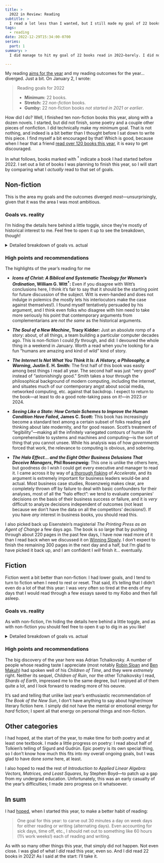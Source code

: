 ```yaml
---
title: >
  2022 in Review: Reading
subtitle: >
  I read a lot less than I wanted, but I still made my goal of 22 books in the year. I’ll take it!
tags:
  - reading
date: 2022-12-29T15:34:00-0700
series:
  part: 1
summary: >
  I did manage to hit my goal of 22 books read in 2022—barely. I did not come close to reading everything I wanted, though!

---
```


My reading [aims for the year][aims] and my reading outcomes for the year… diverged. Just a bit. On January 2, I wrote:

> Reading goals for 2022
>
> - **Minimum:** 22 books.
> - **Stretch:** 22 *non-fiction* books.
> - **Gumby:** 22 non-fiction books *not started in 2021 or earlier*.

[aims]: https://v5.chriskrycho.com/library/tentative-2022-reading-list/

How did I do? Well, I finished ten non-fiction books this year, along with a dozen novels. I started, but did not finish, some poetry and a couple other pieces of nonfiction. I did technically make my minimum goal. That is not nothing, and indeed is a bit better than I thought before I sat down to write this piece. I find myself a bit encouraged by that! Which is good, because when I hear that a friend [read over 120 books this year][brad], it is easy to get discouraged.

[brad]: https://www.bradeast.org/blog/2022-reading

In what follows, books marked with <sup>†</sup> indicate a book I had started before 2022. I set out a list of books I was planning to finish this year, so I will start by comparing what I *actually* read to that set of goals.

## Non-fiction

This is the area my goals and the outcomes diverged *most*—unsurprisingly, given that it was the area I was most ambitious.

### Goals vs. reality

I’m hiding the details here behind a little toggle, since they’re mostly of historical interest to me. Feel free to open it up to see the breakdown, though!

<details><summary>Detailed breakdown of goals vs. actual</summary>

#### Goal books finished

- <cite>Icons of Christ: A Biblical and Systematic Theology for Women’s Ordination</cite>, William G. Witt<sup>†</sup>
- <cite>The Soul of a New Machine</cite>, Tracy Kidder
- <cite>Science and the Good: The Tragic Quest for the Foundations of Morality</cite>, James Davison Hunter and Paul Nedelisky<sup>†</sup>
- <cite>The Internet Is Not What You Think It Is: A History, a Philosophy, a Warning</cite>, Justin E. H. Smith

#### Goal books continued

- <cite>The Orthodox Way</cite>, Kallistos Ware
- <cite>The Doctrine of Scripture</cite>, Brad East
- <cite>Confronted by Grace: Meditations of a Theologian</cite>, John Webster<sup>†</sup>
- <cite>The Printing Press as an Agent of Change</cite>, Elizabeth Eisenstein<sup>†</sup>

#### Goal books untouched

- <cite>The Domain of the Word</cite>, John Webster
- <cite>We Answer to Another</cite>, David T. Koyzis<sup>†</sup>
- <cite>Holy Scripture: A Dogmatic Sketch</cite>, John Webster
- <cite>Confessing God: Essays in Christian Dogmatics II</cite>, John Webster
- <cite>A Companion to the Theology of John Webster</cite>, Michael Allen and R. David Nelson
- <cite>Team Topologies: Organizing Business and Technology Teams for Fast Flow</cite>, Matthew Skelton and Manuel Pais<sup>†</sup>
- <cite>City of God</cite>, Augustine<sup>†</sup>
- <cite>Seven Languages in Seven Weeks</cite>, Bruce A. Tate<sup>†</sup>
- <cite>A Time to Keep</cite>, Ephraim Radner
- <cite>Created in God’s Image</cite>, Anthony Hoekema
- <cite>What It Means to Be Human: The Case for the Body in Public Bioethics</cite>, O. Carter Snead
- <cite>The Scout Mindset: Why Some People See Things Clearly and Others Don’t</cite>,
- <cite>The History of Science Fiction</cite>, Adam Roberts
- <cite>Transhumanism and the Image of God</cite>, Jacob Shatzer

#### Non-goal books finished

- <cite>The Halo Effect… and the Eight Other Business Delusions That Deceive Managers</cite>, Phil Rosenzweig
- <cite>The Man from the Future: The Visionary Life of John Von Neumann</cite>, Ananyo Bhattacharya
- <cite>Seeing Like a State: How Certain Schemes to Improve the Human Condition Have Failed</cite>, James C. Scott
- <cite>Atomic Habits: An Easy & Proven Way to Build Good Habits & Break Bad Ones</cite>, James Clear

#### Non-goal books started

- <cite>What Are Christians For?: Life Together at the End of the World</cite>, Jake Meador
- <cite>The Anglican Way: A Guidebook</cite>, Thomas McKenzie
- <cite>The Body Keeps the Score: Brain, Mind, and Body in the Healing of Trauma</cite>, Bessel van der Kolk
- <cite>Out of the Software Crisis: Systems-Thinking for Software Projects</cite>, Baldur Bjarnason

</details>

### High points and recommendations

The highlights of the year’s reading for me

- **<cite>Icons of Christ: A Biblical and Systematic Theology for Women’s Ordination</cite>, William G. Witt<sup>†</sup>:** Even if you disagree with Witt’s conclusions here, I think it’s fair to say that it should be the starting point for future discussion of the subject. Witt is even-handed and does not indulge in polemics (he mostly lets his interlocutors make the case against themselves!). I found myself tentatively persuaded by his argument, and I think even folks who disagree with him need to take more seriously his point that contemporary arguments from complementarians are *not the same* as the historical arguments.

- **<cite>The Soul of a New Machine</cite>, Tracy Kidder:** Just an absolute romp of a story: about, of all things, a team building a particular computer decades ago. This is non-fiction I could *fly* through, and did: I devoured the whole thing in a weekend in January. Worth a read when you’re looking for a fun “humans are amazing and kind of wild” kind of story.

- **<cite>The Internet Is Not What You Think It Is: A History, a Philosophy, a Warning</cite>, Justin E. H. Smith:** The first half of this book was easily among best things I read all year. The second half was just “very good” instead of “astonishingly good.” Smith takes a tour through the philosophical background of modern computing, including the internet, and situates much of our contemporary angst about social media, networked computing, etc. against that backdrop. I expect to return to the book—at least to do a good note-taking pass on it!—in 2023 or 2024.

- **<cite>Seeing Like a State: How Certain Schemes to Improve the Human Condition Have Failed</cite>, James C. Scott:** This book has increasingly become a standard text among a certain subset of folks reading and thinking about late modernity, and for good reason. Scott’s treatment of “legibility”—making all the infinitely variegated contours of human life comprehensible to systems and machines and computing—is the sort of thing that you cannot unsee. While his analysis was of how *governments* forced that work, the relevance to computing is obvious, and sobering.

- **<cite>The Halo Effect… and the Eight Other Business Delusions That Deceive Managers</cite>, Phil Rosenzweig:** This one is unlike the others here, but goodness do I wish I could get every executive and manager to read it. I came across it by way of [a thorough fisking][kw] of <cite>Accelerate</cite>, and its argument is extremely important for business leaders would-be and actual. Most business case studies, Rosenzweig makes clear, are completely thrown off by failure to deal with basic confounders for their analyses, most of all the “halo effect”: we tend to evaluate companies’ decisions on the basis of their business success or failure, and it is *very* difficult to analyze decisions independent of outcomes (not least because we don’t have the data on all the competitors’ decisions!). If you have *any* interest in business books, you should read this.

[kw]: https://keunwoo.com/notes/accelerate-devops/

I also picked back up Eisenstein’s magisterial <cite>The Printing Press as an Agent of Change</cite> a few days ago. The book is so large that by pushing through about 220 pages in the past few days, I have now read more of it than I read back when we discussed it on [Winning Slowly][ws]. I don’t expect to finish the remaining 300 pages in the next day and a half, but I’m glad to have picked it back up, and I am confident I *will* finish it… eventually.

[ws]: https://winningslowly.org/8.10/

## Fiction

Fiction went a bit better than non-fiction: I had lower goals, and I tend to turn to fiction when I need to rest or reset. That said, it’s telling that I didn’t even do a lot of that this year: I was very often so tired at the ends of my days that I would read through a few essays saved to my Kobo and then fall asleep.

### Goals vs. reality

As with non-fiction, I’m hiding the details here behind a little toggle, and as with non-fiction you should feel free to open it up to dig in as you like!

<details><summary>Detailed breakdown of goals vs. actual</summary>

### Goal books finished

- <cite>The Great Hunt</cite>, Robert Jordan
- <cite>The Aleph Extraction: The Galactic Cold War, Book II</cite>, Dan Moren
- <cite>The Nova Incident: The Galactic Cold War, Book III</cite>, Dan Moren

### Goal books continued

- <cite>Sword & Citadel: The Second Half of the Book of the New Sun</cite>, Gene Wolfe<sup>†</sup>
- <cite>Green Mars</cite>, Kim Stanley Robinson<sup>†</sup>

### Goal books untouched

- <cite>Blue Mars</cite>, Kim Stanley Robinson

### Non-goal books finished

- <cite>The Dragon Reborn</cite>, Robert Jordan
- <cite>Children of Time</cite>, Adrian Tchaikovsky
- <cite>Children of Ruin</cite>, Adrian Tchaikovsky
- <cite>Battle of the Linguist Mages</cite>, Scotto More
- <cite>Shards of Honor</cite>, Lois McMaster Bujold
- <cite>Shards of Earth</cite>, Adrian Tchaikovsky
- <cite>Age of Swords: Book Two of the Legends of the First Empire</cite>, Michael J. Sullivan
- <cite>The Hobbit</cite>, J. R. R. Tolkien (reread with my younger daughter)

</details>

### High points and recommendations

The big discovery of the year here was Adrian Tchaikovsky. A number of people whose reading taste I appreciate (most notably [Robin Sloan][rs] and [Ben Makuh][bm]) had spoken well of his <cite>Children of Time</cite>, and they were *extremely* right. Neither its sequel, <cite>Children of Ruin</cite>, nor the other Tchaikovsky I read, <cite>Shards of Earth</cite>, impressed me to the same degree, but I enjoyed all of them quite a lot, and I look forward to reading more of his oeuvre.

It’s sad and telling that unlike last year’s enthusiastic recommendation of <cite>The Book of the New Sun</cite>, I don’t have anything to say about higher/more literary fiction here. I simply did not have the mental or emotional energy for *hard* fiction; I spent all that energy on personal things and non-fiction.

[rs]: https://www.robinsloan.com
[bm]: https://benmakuh.com

## Other categories

I had hoped, at the start of the year, to make time for both poetry and at least one textbook. I made a little progress on poetry: I read about half of Tolkien’s telling of Sigurd and Gudrún. Epic poetry is its own special thing, so I don’t know how much this fits into my overall ongoing goals, but I was glad to have done *some* here, at least.

I also hoped to read the rest of <cite>Introduction to Applied Linear Algebra: Vectors, Matrices, and Least Squares</cite>, by Stephen Boyd—to patch up a gap from my undergrad education. Unfortunately, this was an early casualty of the year’s difficulties; I made zero progress on it whatsoever.

## In sum

I had [hoped](https://v1.notes.chriskrycho.com/2022/01/01-1819/), when I started this year, to make a better habit of reading:

> One goal for this year: to carve out 30 minutes a day on week days for either reading or writing (alternating days). Even accounting for sick days, time off, etc., I should net out to something like 60 hours (1½ work weeks!) each of reading and writing.

As with so many other things this year, that simply did not happen. Not even close. I was glad of what I *did* read this year, even so. And I did read 22 books in 2022! As I said at the start: I’ll take it.
